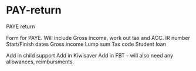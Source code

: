 # PAY-return
PAYE return

Form for PAYE. Will include Gross income, work out tax and ACC.
IR number
Start/Finish dates
Gross income
Lump sum
Tax code
Student loan

Add in child support
Add in Kiwisaver
Add in FBT - will also need any allowances, reimbursments.
